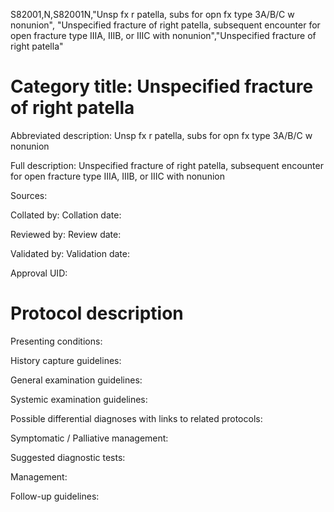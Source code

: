 S82001,N,S82001N,"Unsp fx r patella, subs for opn fx type 3A/B/C w nonunion", "Unspecified fracture of right patella, subsequent encounter for open fracture type IIIA, IIIB, or IIIC with nonunion","Unspecified fracture of right patella"
# Category title: Unspecified fracture of right patella

Abbreviated description: Unsp fx r patella, subs for opn fx type 3A/B/C w nonunion

Full description: Unspecified fracture of right patella, subsequent encounter for open fracture type IIIA, IIIB, or IIIC with nonunion

Sources:

Collated by:
Collation date:

Reviewed by:
Review date:

Validated by:
Validation date:

Approval UID:

# Protocol description

Presenting conditions:

History capture guidelines:

General examination guidelines:

Systemic examination guidelines:

Possible differential diagnoses with links to related protocols:

Symptomatic / Palliative management:

Suggested diagnostic tests:

Management:

Follow-up guidelines:
